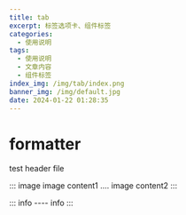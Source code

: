 ```yaml
---
title: tab
excerpt: 标签选项卡、组件标签
categories:
  - 使用说明
tags:
  - 使用说明
  - 文章内容
  - 组件标签
index_img: /img/tab/index.png
banner_img: /img/default.jpg
date: 2024-01-22 01:28:35
---
```


# formatter

test header file


::: image
image content1
....
image content2
:::


::: info
---- info
:::